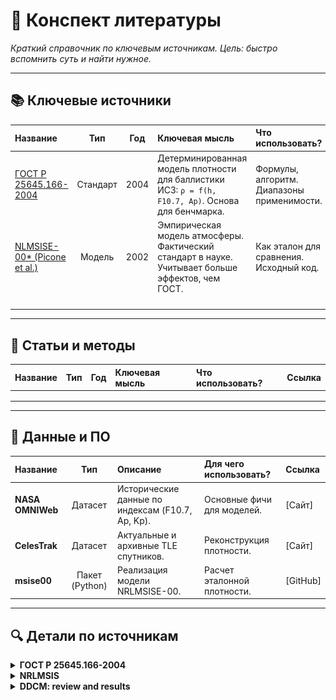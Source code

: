# 📖 Конспект литературы

*Краткий справочник по ключевым источникам. Цель: быстро вспомнить суть и найти нужное.*

---

## 📚 Ключевые источники

| Название | Тип | Год | Ключевая мысль | Что использовать? | Ссылка |
|:---------|:---:|:---:|:---------------|:------------------|:-------|
| <a href="#gost-25645-166-2004">ГОСТ Р 25645.166-2004</a> | Стандарт | 2004 | Детерминированная модель плотности для баллистики ИСЗ: `ρ = f(h, F10.7, Ap)`. Основа для бенчмарка. | Формулы, алгоритм. Диапазоны применимости. | [PDF] |
|  <a href="#nrlmsis">NLMSISE-00* (Picone et al.) | Модель | 2002 | Эмпирическая модель атмосферы. Фактический стандарт в науке. Учитывает больше эффектов, чем ГОСТ. | Как эталон для сравнения. Исходный код. | [Сайт] |
| | | | | | |
| | | | | | |
| | | | | | |
| | | | | | |

---

## 🧪 Статьи и методы

| Название | Тип | Год | Ключевая мысль | Что использовать? | Ссылка |
|:---------|:---:|:---:|:---------------|:------------------|:-------|
| | | | | | |
| | | | | | |
| | | | | | |

---

## 💾 Данные и ПО

| Название | Тип | Описание | Для чего использовать? | Ссылка |
|:---------|:---:|:---------|:-----------------------|:-------|
| **NASA OMNIWeb** | Датасет | Исторические данные по индексам (F10.7, Ap, Kp). | Основные фичи для моделей. | [Сайт] |
| **CelesTrak** | Датасет | Актуальные и архивные TLE спутников. | Реконструкция плотности. | [Сайт] |
| **msise00** | Пакет (Python) | Реализация модели NRLMSISE-00. | Расчет эталонной плотности. | [GitHub] |




---
## 🔍 Детали по источникам
<details>
<summary id="gost-25645-166-2004">
    <strong>ГОСТ Р 25645.166-2004</strong>
</summary>
<br>

Модель плотности атмосферы для высот **120–1500 км**. Задача: по известным значениям $(\vec{r}, t, \text{солнечная активность})$ вычислить плотность атмосферы $\rho$.  

---

### 📊 **1. Ключевые параметры**

Модель требует три главных параметра, определяющих состояние атмосферы:

* **Высота над поверхностью Земли** $h$, км.
* **Радиопоток Солнца на длине волны 10,7 см** $F_{10.7}$, единицы $10^{-22}$ Вт/(м²·Гц).  
  - Индекс солнечной активности, коррелирует с УФ-излучением, нагревающим верхнюю атмосферу.
  - Используется среднесуточное значение $F_{10.7}$ и 81-дневное средневзвешенное $F_{81}$.
* **Индекс геомагнитной возмущенности** $K_p$ (среднесуточный) или $k_{3h}$ (трёхчасовой).

---

### 📌 **2. Основные определения**

* $F_{10.7}$ — среднесуточный индекс солнечной активности  
* $F_{81}$ — средневзвешенный индекс за 81 день  
* $F_0$ — фиксированный уровень солнечной активности (кратный 25)  
* $K_p$ — среднесуточный планетарный индекс геомагнитной возмущенности  
* $k_{3h}$ — трёхчасовой индекс геомагнитной возмущенности  
* $h$ — высота над поверхностью Земли, км  
* $\rho_n$ — ночная плотность атмосферы  
* $K_0, K_1, K_2, K_3, K_4$ — коэффициенты, учитывающие разные циклические и возмущающие эффекты  
---
### ⚙️ **3. Формула плотности атмосферы**

Полная модель для плотности атмосферы $\rho = \rho_n \cdot K_0 \cdot (1 + K_1 + K_2 + K_3 + K_4)$


Где:

1. **$\rho_n$ — ночная плотность**  
$\rho_n = \rho_0 \cdot \exp(a_0 + a_1 h + a_2 h^2 + a_3 h^3 + a_4 h^4 + a_5 h^5 + a_6 h^6)$  
- $\rho_0 = 1.58868 \cdot 10^{-8}$ кг/м³ (на высоте 120 км)  

2. **$K_0$ — корректировка по уровню солнечной активности**  
$K_0 = 1 + l_0 + l_1 h + l_2 h^2 + l_3 h^3 - l_4 h^4 \cdot \frac{F_{81} - F_0}{F_0}$

3. **$K_1$ — суточный эффект**  
$K_1 = (c_0 + c_1 h + c_2 h^2 + c_3 h^3 + c_4 h^4) \cdot \cos^{n_0 + n_1 h + n_2 h^2}(\phi/2 )$
- $\phi$ - центральный угол между $max(\rho)$ и точкой пространства
4. **$K_2$ — полугодовой эффект**  
$K_2 = (d_0 + d_1 h + d_2 h^2 + d_3 h^3 + d_4 h^4) \cdot A(d)$

$A(d) = A_0 + A_1 d + A_2 d^2 + A_3 d^3 + A_4 d^4 + A_5 d^5 + A_6 d^6 + A_7 d^7 + A_8 d^8$
- d - число суток от начала года

5. **$K_3$ — влияние радиопотока Солнца**  
$K_3 = (b_0 + b_1 h + b_2 h^2 + b_3 h^3 + b_4 h^4) \cdot \dfrac{F_{10.7} - F_{81}}{F_{81} + |F_{10.7} - F_{81}|}$

6. **$K_4$ — геомагнитная возмущенность**  
$K_4 = (e_0 + e_1 h + e_2 h^2 + e_3 h^3 + e_4 h^4)(e_5 + e_6 K_p + e_7 K_p^2 + e_8 K_p^3)$

### 📊 **4. Коэффициенты модели**

- Коэффициенты $(a_i, b_i, c_i, d_i, e_i)$ задаются таблично для **семи фиксированных уровней солнечной активности** $F_0 = 75, 100, 125, 150, 175, 200, 250$.
- Высотные диапазоны применения коэффициентов:
  1. Первый диапазон: 120–<X₁> км
  2. Второй диапазон: X₁–1500 км  

---

### ⏱ **5. Запаздывание эффектов**

- Солнечная активность: $\Delta t_F = 1.7$ суток  
- Геомагнитная активность:
  - Среднесуточный $K_p$: $\Delta t_{K_p} = 0.6$ суток  
  - 3-часовой $k_{3h}$: $\Delta t_{k} = 0.25$ суток  


---

### 🔗 **6. Циклические эффекты и соответствие коэффициентам**

| Эффект | Коэффициент | Комментарий |
|--------|------------|-------------|
| Вековое изменение плотности (11-летний цикл) | $K_0$ | Через отклонение $F_{10.7}-F_0$ |
| Суточный эффект | $K_1$ | Через косинус функции и фазовый сдвиг |
| Полугодовой эффект | $K_2$ | Через множитель $A(d)$ |
| Радиоизлучение Солнца | $K_3$ | Через отклонение $F_{10.7}-F_{81}$ |
| Геомагнитная активность | $K_4$ | Через $K_p$ или $k_{3h}$ |

---

### ⚙️ 7. Общая формула для нижней атмосферы

Для **высот менее 120 км** пространственно-временные вариации плотности **не учитываются**. Плотность атмосферы $\rho(h)$ задается как:

$\rho(h) = {a_{0i}}{\exp\Big(k_{1i} \cdot (h - h_i) + k_{2i} \cdot (h - h_i)^2\Big)}$

Где:

- $h$ — высота над поверхностью Земли, км  
- $a_0, k_1, k_2$ — коэффициенты модели, зависящие от слоя  
- $h_0$fd — нижняя граница слоя  
- Слои нумеруются $j = 1..4$, см. таблицу ниже  

![График плотности](image/rhomini.png)


Коэффициенты для высот 0–60 км аппроксимированы по ГОСТ 4401.  
Для 60–120 км коэффициенты уточнены по данным торможения ИСЗ и согласованы с данными на 60 км.  

1. Выбирается слой $j$, в который попадает высота $h$.  
2. Подставляются $a_0, k_1, k_2, h_{0}$ в формулу $\rho(h)$.  
3. Получается плотность атмосферы $\rho$ для данной высоты.  
</details>

<details>
<summary id="nrlmsis">
    <strong>NRLMSIS</strong>
</summary>
<br>

Модель **NRLMSIS** (последняя версия NRLMSIS 2.0, 2020) — это эмпирическая модель атмосферы Земли, охватывающая высоты от **0 до 1000 км** (в расширенной версии — до 2000 км).  
Она широко используется в космической баллистике, радиоастрономии, спутниковой навигации и при расчётах торможения ИСЗ.

---

### 📊 **1. Ключевые параметры входа**

Модель требует следующих параметров для вычисления атмосферных характеристик:

* **Высота над поверхностью Земли** $h$, км (0–1000/2000 км).  
* **Географические координаты**:
  - Географическая широта $\varphi$, градусы.  
  - Географическая долгота $\lambda$, градусы.  
* **Время**:
  - Дата в формате «год + день года» (DOY).  
  - Всемирное время (UT), часы.  
* **Солнечные индексы**:
  - $F_{10.7}$ — индекс солнечной активности за день наблюдения.  
  - $F_{10.7a}$ — 81-дневное сглаженное значение $F_{10.7}$.  
* **Геомагнитная активность**:
  - $Ap$ — 3-часовой или среднесуточный планетарный индекс геомагнитной активности.

---

### 📌 **2. Основные определения**

* $F_{10.7}$ — индекс солнечной активности, Вт/(м²·Гц).  
* $F_{10.7a}$ — сглаженное среднее $F_{10.7}$ за 81 день.  
* $Ap$ — индекс геомагнитной возмущённости.  
* $h$ — высота над поверхностью Земли, км.  
* $\varphi, \lambda$ — географические координаты.  
* $DOY$ — номер дня в году (1–365/366).  
* $UT$ — всемирное время.  

---

### ⚙️ **3. Физические выходные параметры**

Модель вычисляет:  

1. **Температуру:**
   - $T_n(h)$ — нейтральная температура атмосферы (К).  
   - $T_i(h)$ — ионная температура (К).  

2. **Концентрации основных компонентов:**
   - $n(N_2)$ — молекулярный азот.  
   - $n(O_2)$ — кислород.  
   - $n(O)$ — атомарный кислород.  
   - $n(He)$ — гелий.  
   - $n(H)$ — водород.  
   - $n(Ar)$ — аргон.  
   - $n(N)$ — атомарный азот.  

3. **Общая масса атмосферы:**
   - $\rho(h)$ — массовая плотность атмосферы (кг/м³).  

---

### 📊 **4. Основные эффекты, учитываемые моделью**

| Эффект | Где учитывается |
|--------|-----------------|
| Суточные и сезонные вариации | через $\varphi, \lambda, UT, DOY$ |
| Солнечная активность (81-дневная и текущая) | через $F_{10.7}$ и $F_{10.7a}$ |
| Геомагнитная активность | через индекс $Ap$ |
| Высотная структура атмосферы | через эмпирические аппроксимации для каждой компоненты |
| Долгосрочные климатические тренды | в последних версиях модели учтены статистически |

---

### ⚙️ **5. Общий принцип расчёта**

1. На основе входных данных (высота, широта, долгота, UT, DOY) определяется **базовая структура атмосферы**.  
2. Вносятся поправки:  
   * на солнечную активность ($F_{10.7}, F_{10.7a}$),  
   * на геомагнитную активность ($Ap$),  
   * на сезонные и суточные эффекты.  
3. Рассчитываются:
   * температурный профиль,  
   * плотности отдельных газов,  
   * суммарная плотность атмосферы.  

---

### 🔗 **6. Отличия от ГОСТ Р 25645.166-2004**

| Характеристика | ГОСТ 25645.166 | NRLMSIS |
|----------------|----------------|---------|
| Диапазон высот | 0–1500 км | 0–1000 (2000) км |
| Основные параметры | $F_{10.7}$, $K_p/k_{3h}$ | $F_{10.7}$, $F_{10.7a}$, $Ap$ |
| Циклические эффекты | 11-летний, суточный, полугодовой, геомагнитный | Суточные, сезонные, солнечные, геомагнитные |
| Выходные параметры | Плотность атмосферы $\rho$ | $\rho$, $T_n$, $T_i$, концентрации $N_2, O_2, O, He, H, Ar, N$ |
| Обновления | Статический набор коэффициентов | Постоянно обновляемая эмпирическая модель |

---

</details>


<details>
<summary id="DDCM">
    <strong>DDCM: review and results</strong>
</summary>
<br>

Мы неидеально умеем прогонозировать **LEO** (*Low Earth Orbit*). Это связано с плотностью верхней атмосферы. Авторы рассмотрели метод прямой коррекции плотности (*Direct Density Correction Method, DDCM*). Данный метод использует данные из TLE для уточнения модели атмосферы. Авторы построили поправки к моделям **GOST** и **NRLMSIS-00** на сетке по дням за 4 года (декабрь 1999 – ноябрь 2003), также предложили подходы к прогнозированию их. Эффективность метода *DDCM* оценивалась путем сравнения орбит, рассчитанных с учетом этих поправок и без них, а также с моделью **HASDM** (*High-Accuracy Satellite Drag Model*).

### **1. Введение**

- Воздействие солнца и магнитные возмущения - основные причины
- **DDCM** (1980) - попытка повысить точность расчетов, используя оперативные поправки к атмосфере. $\rho = \rho_m + \delta \rho$
- $\min\sum_{i=1}^{n}F_i(\vec{x}, \rho_m,\delta \rho(h, \phi, \lambda, t))$, где $\vec{x}$ вектор состояния.

### **2. Методы**

- Использование и преобразование TLE.
- Упращения:
  1) Поправки зависят только от высоты.
  2) Линейная функция. $\delta \rho/\rho(h,t) = b_1(t) + b_2(t) (h-400)/200$.

- **Баллистический коэффициент** $k = C_d S / m, C_d$ - коэф. сопротивления.
- Если модель неверная,то ошибки переходят в баллистический коэф.


### **3. Результаты**
- Поправки строились для модели ГОСТ (500 cпутников) и NRLMSIS-00 (16 спутников - из-за вычислительной сложности) за 4 года.
- Ошибки моделей
  - на высоте 200км - около 10%
  - на 600км - до 22-24%
  - на больших высотах до 70%
- формулы среднеквадратичных отклонениях в %:
  - $\sigma_{gost} = 6.23 + 0.0243$
  - $\sigma_{nrlmsis} = 1.04 + 0.0373$
- Для спутника Starshine 3 разброс значений баллистического коэффициента уменьшился с 12.8% до 2.8%
- Для 25 спутников в модели NRLMSIS-00 разброс уменьшился в 2-5.6 раза
- Для всех спутников (данные за 4 года):
  - До поправки: $\sigma \approx 23.4$%
  - После поправки: $\sigma \approx 14.4$%
- Для прогнозов орбит:
  - В возмущённый год (2000) точность улучшилась в 1.77–2 раза
  - В спокойный год (2002) — в 1.4–1.7 раза
  - Для предсказания времени входа Starshine 1 ошибки сократились в 5.7 раза.

**HASDM** корректирует не саму плотность, а температурный профиль, и затем пересчитывает плотность через модель Jacchia. **DDCM** корректирует непосредственно плотность. Сравнение баллистических коэффициентов показало: различия между ними ~1.3%.

- Для некоторых спутников поправки не помогают. Например, когда баллистический коэффициент колеблется независимо от атмосферы (вращение)
- 

</details>



